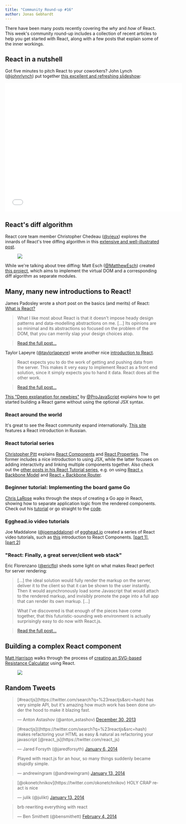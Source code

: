 ```yaml
---
title: "Community Round-up #16"
author: Jonas Gebhardt
---
```


There have been many posts recently covering the <i>why</i> and <i>how</i> of React. This week's community round-up includes a collection of recent articles to help you get started with React, along with a few posts that explain some of the inner workings.


## React in a nutshell
Got five minutes to pitch React to your coworkers? John Lynch ([@johnrlynch](https://twitter.com/johnrlynch)) put together [this excellent and refreshing slideshow](http://slid.es/johnlynch/reactjs):

<iframe src="//slid.es/johnlynch/reactjs/embed" width="576" height="420" scrolling="no" frameborder="0" webkitallowfullscreen mozallowfullscreen allowfullscreen></iframe>



## React's diff algorithm

React core team member Christopher Chedeau ([@vjeux](https://twitter.com/vjeux)) explores the innards of React's tree diffing algorithm in this [extensive and well-illustrated post](http://calendar.perfplanet.com/2013/diff/). <figure>[![](/react/img/blog/react-diff-tree.png)](http://calendar.perfplanet.com/2013/diff/)</figure>

While we're talking about tree diffing: Matt Esch ([@MatthewEsch](https://twitter.com/MatthewEsch)) created [this project](https://github.com/Matt-Esch/virtual-dom), which aims to implement the virtual DOM and a corresponding diff algorithm as separate modules.




## Many, many new introductions to React!



James Padosley wrote a short post on the basics (and merits) of React: [What is React?](http://james.padolsey.com/javascript/what-is-react/)
> What I like most about React is that it doesn't impose heady design patterns and data-modelling abstractions on me. [...] Its opinions are so minimal and its abstractions so focused on the problem of the DOM, that you can merrily slap your design choices atop.

> [Read the full post...](http://james.padolsey.com/javascript/what-is-react/)

Taylor Lapeyre ([@taylorlapeyre](https://twitter.com/taylorlapeyre)) wrote another nice [introduction to React](http://words.taylorlapeyre.me/an-introduction-to-react).

> React expects you to do the work of getting and pushing data from the server. This makes it very easy to implement React as a front end solution, since it simply expects you to hand it data. React does all the other work.

> [Read the full post...](http://words.taylorlapeyre.me/an-introduction-to-react)


[This "Deep explanation for newbies"](http://www.webdesignporto.com/react-js-in-pure-javascript-facebook-library/?utm_source=echojs&utm_medium=post&utm_campaign=echojs) by [@ProJavaScript](https://twitter.com/ProJavaScript) explains how to get started building a React game without using the optional JSX syntax.

### React around the world

It's great to see the React community expand internationally. [This site](http://habrahabr.ru/post/189230/) features a React introduction in Russian.

### React tutorial series

[Christopher Pitt](https://medium.com/@followchrisp) explains [React Components](https://medium.com/react-tutorials/828c397e3dc8) and [React Properties](https://medium.com/react-tutorials/ef11cd55caa0). The former includes a nice introduction to using JSX, while the latter focuses on adding interactivity and linking multiple components together. Also check out the [other posts in his React Tutorial series](https://medium.com/react-tutorials), e.g. on using [React + Backbone Model](https://medium.com/react-tutorials/8aaec65a546c) and [React + Backbone Router](https://medium.com/react-tutorials/c00be0cf1592).

### Beginner tutorial: Implementing the board game Go

[Chris LaRose](http://cjlarose.com/) walks through the steps of creating a Go app in React, showing how to separate application logic from the rendered components. Check out his [tutorial](http://cjlarose.com/2014/01/09/react-board-game-tutorial.html) or go straight to the [code](https://github.com/cjlarose/react-go).

### Egghead.io video tutorials

Joe Maddalone ([@joemaddalone](https://twitter.com/joemaddalone)) of [egghead.io](https://egghead.io/) created a series of React video tutorials, such as [this](http://www.youtube.com/watch?v=rFvZydtmsxM&feature=youtu.be&a) introduction to React Components. [[part 1](http://www.youtube.com/watch?v=rFvZydtmsxM&feature=youtu.be&a)], [[part 2](http://www.youtube.com/watch?v=5yvFLrt7N8M)]

### "React: Finally, a great server/client web stack"

Eric Florenzano ([@ericflo](https://twitter.com/ericflo)) sheds some light on what makes React perfect for server rendering:

> [...] the ideal solution would fully render the markup on the server, deliver it to the client so that it can be shown to the user instantly. Then it would asynchronously load some Javascript that would attach to the rendered markup, and invisibly promote the page into a full app that can render its own markup. [...]

> What I've discovered is that enough of the pieces have come together, that this futuristic-sounding web environment is actually surprisingly easy to do now with React.js.

> [Read the full post...](http://eflorenzano.com/blog/2014/01/23/react-finally-server-client/)

## Building a complex React component
[Matt Harrison](http://matt-harrison.com/) walks through the process of [creating an SVG-based Resistance Calculator](http://matt-harrison.com/building-a-complex-web-component-with-facebooks-react-library/) using React. <figure>[![](/react/img/blog/resistance-calculator.png)](http://matt-harrison.com/building-a-complex-web-component-with-facebooks-react-library/)</figure>



## Random Tweets

<div><blockquote class="twitter-tweet" lang="en"><p>[#reactjs](https://twitter.com/search?q=%23reactjs&src=hash) has very simple API, but it's amazing how much work has been done under the hood to make it blazing fast.</p>&mdash; Anton Astashov (@anton_astashov) <a href="https://twitter.com/anton_astashov/status/417556491646693378">December 30, 2013</a></blockquote></div>

<div><blockquote class="twitter-tweet" lang="en"><p>[#reactjs]((https://twitter.com/search?q=%23reactjs&src=hash) makes refactoring your HTML as easy & natural as refactoring your javascript [@react_js](https://twitter.com/react_js)</p>&mdash; Jared Forsyth (@jaredforsyth) <a href="https://twitter.com/jaredforsyth/status/420304083010854912">January 6, 2014</a></blockquote></div>

<div><blockquote class="twitter-tweet" lang="en"><p>Played with react.js for an hour, so many things suddenly became stupidly simple.</p>&mdash; andrewingram (@andrewingram) <a href="https://twitter.com/andrewingram/status/422810480701620225">January 13, 2014</a></blockquote></div>

<div><blockquote class="twitter-tweet" lang="en"><p>[@okonetchnikov](https://twitter.com/okonetchnikov) HOLY CRAP react is nice</p>&mdash; julik (@julikt) <a href="https://twitter.com/julikt/status/422843478792765440">January 13, 2014</a></blockquote></div>

<div><blockquote class="twitter-tweet" lang="en"><p>brb rewriting everything with react
</p>&mdash; Ben Smithett (@bensmithett) <a href="https://twitter.com/bensmithett/status/430671242186592256">February 4, 2014</a></blockquote></div>
